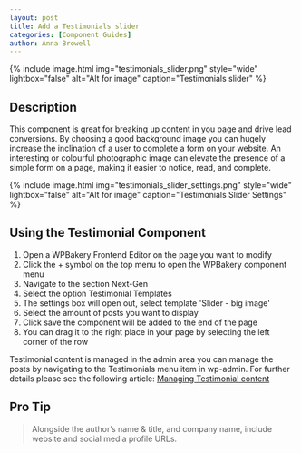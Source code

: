 ```yaml
---
layout: post
title: Add a Testimonials slider
categories: [Component Guides]
author: Anna Browell
---
```

{% include image.html img="testimonials_slider.png" style="wide" lightbox="false" alt="Alt for image" caption="Testimonials slider" %}


## Description

This component is great for breaking up content in you page and drive lead conversions. By choosing a good background image you can hugely increase the inclination of a user to complete a form on your website. An interesting or colourful photographic image can elevate the presence of a simple form on a page, making it easier to notice, read, and complete.

{% include image.html img="testimonials_slider_settings.png" style="wide" lightbox="false" alt="Alt for image" caption="Testimonials Slider Settings" %}


## Using the Testimonial Component

1. Open a WPBakery Frontend Editor on the page you want to modify
2. Click the + symbol on the top menu to open the WPBakery component menu
3. Navigate to the section Next-Gen
4. Select the option Testimonial Templates
5. The settings box will open out, select template 'Slider - big image'
6. Select the amount of posts you want to display
7. Click save the component will be added to the end of the page
8. You can drag it to the right place in your page by selecting the left corner of the row

Testimonial content is managed in the admin area you can manage the posts by navigating to the Testimonials menu item in wp-admin. For further details please see the following article:
[Managing Testimonial content](/Shutta-Cognita-NextGen/CPT-Testimonials/)

## Pro Tip
> Alongside the author’s name & title, and company name, include website and social media profile URLs.

